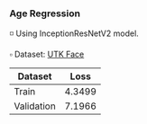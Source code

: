  
 ### Age Regression

◽ Using InceptionResNetV2 model.

▫️ Dataset: [UTK Face](https://www.kaggle.com/datasets/jangedoo/utkface-new)


| Dataset       | Loss        |
| -------       | ---         |
| Train         |    4.3499   | 
| Validation    |    7.1966   |


